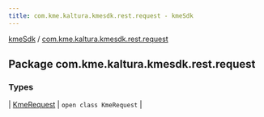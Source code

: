 ```yaml
---
title: com.kme.kaltura.kmesdk.rest.request - kmeSdk
---
```


[kmeSdk](../index.html) / [com.kme.kaltura.kmesdk.rest.request](./index.html)

## Package com.kme.kaltura.kmesdk.rest.request

### Types

| [KmeRequest](-kme-request/index.html) | `open class KmeRequest` |

